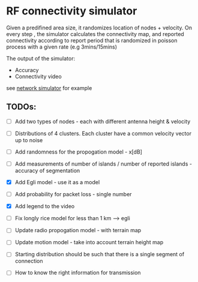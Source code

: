 # RF connectivity simulator

Given a predifined area size, it randomizes location of nodes + velocity.
On every step , the simulator calculates the connectivity map, and reported connectivity according to report period that is randomized in poisson process with a given rate (e.g 3mins/15mins)

The output of the simulator:
- Accuracy
- Connectivity video

see [network simulator](notebooks/network_simulator.ipynb) for example



## TODOs:

- [ ] Add two types of nodes - each with different antenna height & velocity
- [ ] Distributions of 4 clusters. Each cluster have a common velocity vector up to noise
- [ ] Add randomness for the propogation model - x[dB]
- [ ] Add measurements of number of islands / number of reported islands - accuracy of segmentation
- [X] Add Egli model - use it as a model
- [ ] Add probability for packet loss - single number
- [x] Add legend to the video
- [ ] Fix longly rice model for less than 1 km --> egli

- [ ] Update radio propogation model - with terrain map
- [ ] Update motion model - take into account terrain height map


- [ ] Starting distribution should be such that there is a single segment of connection
- [ ] How to know the right information for transmission


